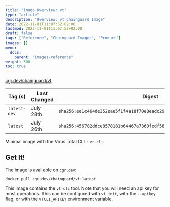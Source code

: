 ```yaml
---
title: "Image Overview: vt"
type: "article"
description: "Overview: vt Chainguard Image"
date: 2022-11-01T11:07:52+02:00
lastmod: 2022-11-01T11:07:52+02:00
draft: false
tags: ["Reference", "Chainguard Images", "Product"]
images: []
menu:
  docs:
    parent: "images-reference"
weight: 500
toc: true
---
```


[cgr.dev/chainguard/vt](https://github.com/chainguard-images/images/tree/main/images/vt)

| Tag (s)       | Last Changed | Digest                                                                    |
|---------------|--------------|---------------------------------------------------------------------------|
|  `latest-dev` | July 28th    | `sha256:ee1c464de352eae5f1f4a18f70e8eadc2991250f7b33cbd5f796adcdf59181b4` |
|  `latest`     | July 26th    | `sha256:456782ddce8578181b64467a7360fedf58ca5f4bbda7e156c65e66a3efb9cc77` |



Minimal image with the Virus Total CLI - `vt-cli`.

## Get It!

The image is available on `cgr.dev`:

```
docker pull cgr.dev/chainguard/vt:latest
```

This image contains the `vt-cli` tool.
Note that you will need an api key for most operations.
This can be configured with `vt init`, with the `--apikey` flag, or with the `VTCLI_APIKEY` environment variable.

